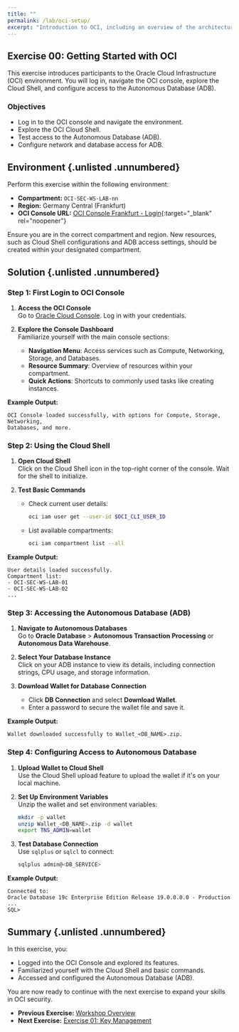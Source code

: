 ```yaml
---
title: ""
permalink: /lab/oci-setup/
excerpt: "Introduction to OCI, including an overview of the architecture and first login."
---
```

<!-- markdownlint-disable MD013 -->
<!-- markdownlint-disable MD024 -->
<!-- markdownlint-disable MD029 -->
<!-- markdownlint-disable MD033 -->

## Exercise 00: Getting Started with OCI

This exercise introduces participants to the Oracle Cloud Infrastructure (OCI)
environment. You will log in, navigate the OCI console, explore the Cloud Shell,
and configure access to the Autonomous Database (ADB).

### Objectives

- Log in to the OCI console and navigate the environment.
- Explore the OCI Cloud Shell.
- Test access to the Autonomous Database (ADB).
- Configure network and database access for ADB.

## Environment {.unlisted .unnumbered}

Perform this exercise within the following environment:

- **Compartment:** `OCI-SEC-WS-LAB-nn`
- **Region:** Germany Central (Frankfurt)
- **OCI Console URL:** [OCI Console Frankfurt - Login](https://console.eu-frankfurt-1.oraclecloud.com){:target="_blank" rel="noopener"}

Ensure you are in the correct compartment and region. New resources, such as
Cloud Shell configurations and ADB access settings, should be created within
your designated compartment.

## Solution {.unlisted .unnumbered}

### Step 1: First Login to OCI Console

1. **Access the OCI Console**  
   Go to [Oracle Cloud Console](https://cloud.oracle.com/). Log in with your
   credentials.

2. **Explore the Console Dashboard**  
   Familiarize yourself with the main console sections:
   - **Navigation Menu**: Access services such as Compute, Networking, Storage,
     and Databases.
   - **Resource Summary**: Overview of resources within your compartment.
   - **Quick Actions**: Shortcuts to commonly used tasks like creating instances.

**Example Output:**

```text
OCI Console loaded successfully, with options for Compute, Storage, Networking,
Databases, and more.
```

### Step 2: Using the Cloud Shell

1. **Open Cloud Shell**  
   Click on the Cloud Shell icon in the top-right corner of the console. Wait
   for the shell to initialize.

2. **Test Basic Commands**  
   - Check current user details:
  
     ```bash
     oci iam user get --user-id $OCI_CLI_USER_ID
     ```

   - List available compartments:

     ```bash
     oci iam compartment list --all
     ```

**Example Output:**

```text
User details loaded successfully.
Compartment list:
- OCI-SEC-WS-LAB-01
- OCI-SEC-WS-LAB-02
...
```

### Step 3: Accessing the Autonomous Database (ADB)

1. **Navigate to Autonomous Databases**  
   Go to **Oracle Database** > **Autonomous Transaction Processing** or
   **Autonomous Data Warehouse**.

2. **Select Your Database Instance**  
   Click on your ADB instance to view its details, including connection strings,
   CPU usage, and storage information.

3. **Download Wallet for Database Connection**  
   - Click **DB Connection** and select **Download Wallet**.
   - Enter a password to secure the wallet file and save it.

**Example Output:**

```text
Wallet downloaded successfully to Wallet_<DB_NAME>.zip.
```

### Step 4: Configuring Access to Autonomous Database

1. **Upload Wallet to Cloud Shell**  
   Use the Cloud Shell upload feature to upload the wallet if it's on your local
   machine.

2. **Set Up Environment Variables**  
   Unzip the wallet and set environment variables:

   ```bash
   mkdir -p wallet
   unzip Wallet_<DB_NAME>.zip -d wallet
   export TNS_ADMIN=wallet
   ```

3. **Test Database Connection**  
   Use `sqlplus` or `sqlcl` to connect:

   ```bash
   sqlplus admin@<DB_SERVICE>
   ```

**Example Output:**

```plaintext
Connected to:
Oracle Database 19c Enterprise Edition Release 19.0.0.0.0 - Production
...
SQL>
```

## Summary {.unlisted .unnumbered}

In this exercise, you:

- Logged into the OCI Console and explored its features.
- Familiarized yourself with the Cloud Shell and basic commands.
- Accessed and configured the Autonomous Database (ADB).

You are now ready to continue with the next exercise to expand your skills in
OCI security.

<!-- For Pandoc -->
- **Previous Exercise:** [Workshop Overview](#workshop-overview)
- **Next Exercise:** [Exercise 01: Key Management](#exercise-01-key-management)

<!-- For Jekyll -->
<!-- 
- **Previous Exercise:** [Workshop Overview](../README.md)
- **Next Exercise:** [Exercise 01: Key Management](../ex01/1x01-Exercise.md)
-->
